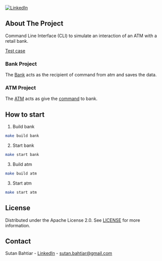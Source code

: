 <!-- PROJECT SHIELDS -->
[![LinkedIn][linkedin-shield]][linkedin-url]


## About The Project
Command Line Interface (CLI) to simulate an interaction of an ATM with a retail bank.

[Test case](ATM.md#section)


### Bank Project
The [Bank](bank/README.md#section) acts as the recipient of command from atm and saves the data.


### ATM Project
The [ATM](atm/README.md#section) acts as give the [command](ATM.md#section) to bank.


## How to start
1. Build bank
```sh
make build bank
```
2. Start bank
```sh
make start bank
```
3. Build atm
```sh
make build atm
```
3. Start atm
```sh
make start atm
```

## License
Distributed under the Apache License 2.0. See [LICENSE](LICENSE#section) for more information.


## Contact
Sutan Bahtiar - [LinkedIn](https://www.linkedin.com/in/sutan-bahtiar-97026735) - sutan.bahtiar@gmail.com

<!-- MARKDOWN LINKS & IMAGES -->
[linkedin-shield]: https://img.shields.io/badge/-LinkedIn-black.svg?style=flat-square&logo=linkedin&colorB=555
[linkedin-url]: https://linkedin.com/in/sutan-bahtiar-97026735
